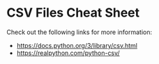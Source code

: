 # CSV Files Cheat Sheet

Check out the following links for more information:

* https://docs.python.org/3/library/csv.html
* https://realpython.com/python-csv/